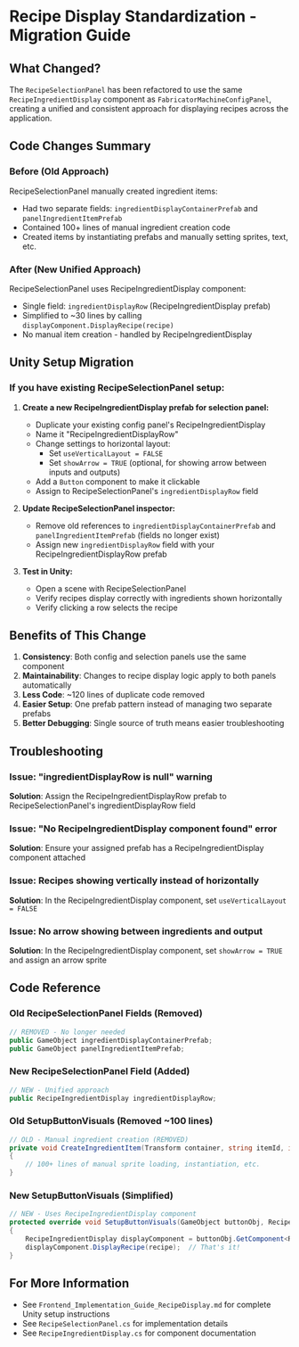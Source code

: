 # Recipe Display Standardization - Migration Guide

## What Changed?

The `RecipeSelectionPanel` has been refactored to use the same `RecipeIngredientDisplay` component as `FabricatorMachineConfigPanel`, creating a unified and consistent approach for displaying recipes across the application.

## Code Changes Summary

### Before (Old Approach)
RecipeSelectionPanel manually created ingredient items:
- Had two separate fields: `ingredientDisplayContainerPrefab` and `panelIngredientItemPrefab`
- Contained 100+ lines of manual ingredient creation code
- Created items by instantiating prefabs and manually setting sprites, text, etc.

### After (New Unified Approach)
RecipeSelectionPanel uses RecipeIngredientDisplay component:
- Single field: `ingredientDisplayRow` (RecipeIngredientDisplay prefab)
- Simplified to ~30 lines by calling `displayComponent.DisplayRecipe(recipe)`
- No manual item creation - handled by RecipeIngredientDisplay

## Unity Setup Migration

### If you have existing RecipeSelectionPanel setup:

1. **Create a new RecipeIngredientDisplay prefab for selection panel:**
   - Duplicate your existing config panel's RecipeIngredientDisplay
   - Name it "RecipeIngredientDisplayRow"
   - Change settings to horizontal layout:
     - Set `useVerticalLayout = FALSE`
     - Set `showArrow = TRUE` (optional, for showing arrow between inputs and outputs)
   - Add a `Button` component to make it clickable
   - Assign to RecipeSelectionPanel's `ingredientDisplayRow` field

2. **Update RecipeSelectionPanel inspector:**
   - Remove old references to `ingredientDisplayContainerPrefab` and `panelIngredientItemPrefab` (fields no longer exist)
   - Assign new `ingredientDisplayRow` field with your RecipeIngredientDisplayRow prefab

3. **Test in Unity:**
   - Open a scene with RecipeSelectionPanel
   - Verify recipes display correctly with ingredients shown horizontally
   - Verify clicking a row selects the recipe

## Benefits of This Change

1. **Consistency**: Both config and selection panels use the same component
2. **Maintainability**: Changes to recipe display logic apply to both panels automatically
3. **Less Code**: ~120 lines of duplicate code removed
4. **Easier Setup**: One prefab pattern instead of managing two separate prefabs
5. **Better Debugging**: Single source of truth means easier troubleshooting

## Troubleshooting

### Issue: "ingredientDisplayRow is null" warning
**Solution**: Assign the RecipeIngredientDisplayRow prefab to RecipeSelectionPanel's ingredientDisplayRow field

### Issue: "No RecipeIngredientDisplay component found" error
**Solution**: Ensure your assigned prefab has a RecipeIngredientDisplay component attached

### Issue: Recipes showing vertically instead of horizontally
**Solution**: In the RecipeIngredientDisplay component, set `useVerticalLayout = FALSE`

### Issue: No arrow showing between ingredients and output
**Solution**: In the RecipeIngredientDisplay component, set `showArrow = TRUE` and assign an arrow sprite

## Code Reference

### Old RecipeSelectionPanel Fields (Removed)
```csharp
// REMOVED - No longer needed
public GameObject ingredientDisplayContainerPrefab;
public GameObject panelIngredientItemPrefab;
```

### New RecipeSelectionPanel Field (Added)
```csharp
// NEW - Unified approach
public RecipeIngredientDisplay ingredientDisplayRow;
```

### Old SetupButtonVisuals (Removed ~100 lines)
```csharp
// OLD - Manual ingredient creation (REMOVED)
private void CreateIngredientItem(Transform container, string itemId, int count)
{
    // 100+ lines of manual sprite loading, instantiation, etc.
}
```

### New SetupButtonVisuals (Simplified)
```csharp
// NEW - Uses RecipeIngredientDisplay component
protected override void SetupButtonVisuals(GameObject buttonObj, RecipeDef recipe, string displayName)
{
    RecipeIngredientDisplay displayComponent = buttonObj.GetComponent<RecipeIngredientDisplay>();
    displayComponent.DisplayRecipe(recipe);  // That's it!
}
```

## For More Information

- See `Frontend_Implementation_Guide_RecipeDisplay.md` for complete Unity setup instructions
- See `RecipeSelectionPanel.cs` for implementation details
- See `RecipeIngredientDisplay.cs` for component documentation
